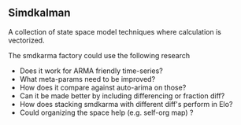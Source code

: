 ## Simdkalman

A collection of state space model techniques where calculation is vectorized. 

The smdkarma factory could use the following research

- Does it work for ARMA friendly time-series? 
- What meta-params need to be improved? 
- How does it compare against auto-arima on those? 
- Can it be made better by including differencing or fraction diff?
- How does stacking smdkarma with different diff's perform in Elo? 
- Could organizing the space help (e.g. self-org map) ?
 